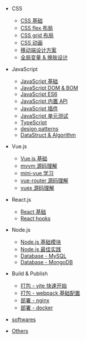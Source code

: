 - CSS

  - [CSS 基础](/css/base/README)
  - [CSS flex 布局](/css/layouts/README)
  - [CSS grid 布局](/css/layouts/README)
  - [CSS 动画](/css/animate/README)
  - [移动端设计方案](/css/mobile/README)
  - [全局变量 & 换肤设计](/css/global_variables/README)

- JavaScript

  - [JavaScript 基础](https://www.yuque.com/liaohui5/js-base)
  - [JavaScript DOM & BOM](https://www.yuque.com/liaohui5/js-dom)
  - [JavaScript ES6](https://www.yuque.com/liaohui5/es6)
  - [JavaScript 内置 API](/js/objects)
  - [JavaScript 插件](/js/plugins)
  - [JavaScript 单元测试](/unit-test/1.install)
  - [TypeScript](/ts/README)
  - [design patterns](/design-patterns/README)
  - [DataStruct & Algorithm](/algorithm/README)

- Vue.js

  - [Vue.js 基础](/vue/1.quick-start.md)
  - [mvvm 源码理解](/vue/mvvm/README)
  - [mini-vue 学习](/vue/mini-vue/README)
  - [vue-router 源码理解](/vue/router/README)
  - [vuex 源码理解](/vue/vuex/README)

- React.js

  - [React 基础](/react/base/jsx)
  - [React hooks](/react/hooks/why-react-hooks)

- Node.js

  - [Node.js 基础模块](/nodejs/README)
  - [Node.js 最佳实践](https://tsejx.github.io/node-guidebook/overview/basic/)
  - [Database - MySQL](/db/mysql/README)
  - [Database - MongoDB](/db/mongo/README)

- Build & Publish

  - [打包 - vite 快速开始](/__others/vite)
  - [打包 - webpack 基础配置](/webpack/base/base-run)
  - [部署 - nginx](/__others/nginx.md)
  - [部署 - docker](/docker/1_install_env)

- [softwares](/softwares/README)

- [Others](/__others/README)
